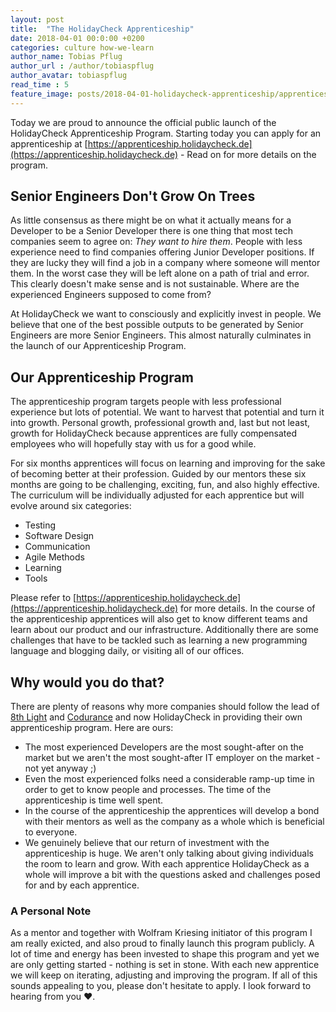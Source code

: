 ```yaml
---
layout: post
title:  "The HolidayCheck Apprenticeship"
date: 2018-04-01 00:0:00 +0200
categories: culture how-we-learn
author_name: Tobias Pflug
author_url : /author/tobiaspflug
author_avatar: tobiaspflug
read_time : 5
feature_image: posts/2018-04-01-holidaycheck-apprenticeship/apprenticeship.png
---
```


Today we are proud to announce the official public launch of the HolidayCheck Apprenticeship Program. Starting today you can apply for an apprenticeship at [https://apprenticeship.holidaycheck.de](https://apprenticeship.holidaycheck.de) - Read on for more details on the program.

## Senior Engineers Don't Grow On Trees

As little consensus as there might be on what it actually means for a Developer to be a Senior Developer there is one thing that most tech companies seem to agree on: _They want to hire them_. People with less experience need to find companies offering Junior Developer positions. If they are lucky they will find a job in a company where someone will mentor them. In the worst case they will be left alone on a path of trial and error. This clearly doesn't make sense and is not sustainable. Where are the experienced Engineers supposed to come from?

At HolidayCheck we want to consciously and explicitly invest in people. We believe that one of the best possible outputs to be generated by Senior Engineers are more Senior Engineers. This almost naturally culminates in the launch of our Apprenticeship Program. 

## Our Apprenticeship Program

The apprenticeship program targets people with less professional experience but lots of potential. We want to harvest that potential and turn it into growth. Personal growth, professional growth and, last but not least, growth for HolidayCheck because apprentices are fully compensated employees who will hopefully stay with us for a good while.

For six months apprentices will focus on learning and improving for the sake of becoming better at their profession. Guided by our mentors these six months are going to be challenging, exciting, fun, and also highly effective. The curriculum will be individually adjusted for each apprentice but will evolve around six categories:

- Testing
- Software Design
- Communication
- Agile Methods
- Learning
- Tools

Please refer to [https://apprenticeship.holidaycheck.de](https://apprenticeship.holidaycheck.de) for more details. In the course of the apprenticeship apprentices will also get to know different teams and learn about our product and our infrastructure. Additionally there are some challenges that have to be tackled such as learning a new programming language and blogging daily, or visiting all of our offices.

## Why would you do that?

There are plenty of reasons why more companies should follow the lead of [8th Light](https://8thlight.com/) and [Codurance](https://codurance.com/) and now HolidayCheck in providing their own apprenticeship program. Here are ours:

- The most experienced Developers are the most sought-after on the market but we aren't the most sought-after IT employer on the market - not yet anyway ;)
- Even the most experienced folks need a considerable ramp-up time in order to get to know people and processes. The time of the apprenticeship is time well spent.
- In the course of the apprenticeship the apprentices will develop a bond with their mentors as well as the company as a whole which is beneficial to everyone.
- We genuinely believe that our return of investment with the apprenticeship is huge. We aren't only talking about giving individuals the room to learn and grow. With each apprentice HolidayCheck as a whole will improve a bit with the questions asked and challenges posed for and by each apprentice.

### A Personal Note

As a mentor and together with Wolfram Kriesing initiator of this program I am really exicted, and also proud to finally launch this program publicly. A lot of time and energy has been invested to shape this program and yet we are only getting started - nothing is set in stone. With each new apprentice we will keep on iterating, adjusting and improving the program. If all of this sounds appealing to you, please don't hesitate to apply. I look forward to hearing from you ❤.

